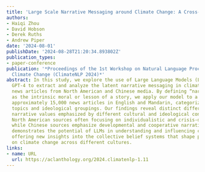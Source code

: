 ```yaml
---
title: 'Large Scale Narrative Messaging around Climate Change: A Cross-Cultural Comparison'
authors:
- Haiqi Zhou
- David Hobson
- Derek Ruths
- Andrew Piper
date: '2024-08-01'
publishDate: '2024-08-28T21:20:34.893802Z'
publication_types:
- paper-conference
publication: '*Proceedings of the 1st Workshop on Natural Language Processing Meets
  Climate Change (ClimateNLP 2024)*'
abstract: In this study, we explore the use of Large Language Models (LLMs) such as
  GPT-4 to extract and analyze the latent narrative messaging in climate change-related
  news articles from North American and Chinese media. By defining “narrative messaging”
  as the intrinsic moral or lesson of a story, we apply our model to a dataset of
  approximately 15,000 news articles in English and Mandarin, categorized by climate-related
  topics and ideological groupings. Our findings reveal distinct differences in the
  narrative values emphasized by different cultural and ideological contexts, with
  North American sources often focusing on individualistic and crisis-driven themes,
  while Chinese sources emphasize developmental and cooperative narratives. This work
  demonstrates the potential of LLMs in understanding and influencing climate communication,
  offering new insights into the collective belief systems that shape public discourse
  on climate change across different cultures.
links:
- name: URL
  url: https://aclanthology.org/2024.climatenlp-1.11
---
```

